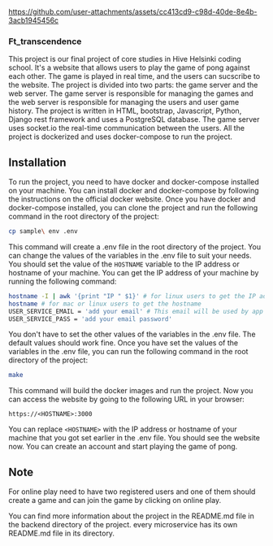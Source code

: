 
https://github.com/user-attachments/assets/cc413cd9-c98d-40de-8e4b-3acb1945456c

### Ft_transcendence
This project is our final project of core studies in Hive Helsinki coding school. It's a website that allows users to play the game of pong against each other. The game is played in real time, and the users can sucscribe to the website. The project is divided into two parts: the game server and the web server. The game server is responsible for managing the games and the web server is responsible for managing the users and user game history. The project is written in HTML, bootstrap, Javascript, Python, Django rest framework and uses a PostgreSQL database. The game server uses socket.io the real-time communication between the users.
All the project is dockerized and uses docker-compose to run the project.

## Installation
To run the project, you need to have docker and docker-compose installed on your machine. You can install docker and docker-compose by following the instructions on the official docker website. Once you have docker and docker-compose installed, you can clone the project and run the following command in the root directory of the project:
```bash
cp sample\ env .env
```
This command will create a .env file in the root directory of the project. You can change the values of the variables in the .env file to suit your needs.
You should set the value of the `HOSTNAME` variable to the IP address or hostname of your machine. You can get the IP address of your machine by running the following command:
```bash
hostname -I | awk '{print "IP " $1}' # for linux users to get the IP address 
hostname # for mac or linux users to get the hostname
USER_SERVICE_EMAIL = 'add your email' # This email will be used by app to send otp to the user email
USER_SERVICE_PASS = 'add your email password'
```
You don't have to set the other values of the variables in the .env file. The default values should work fine. Once you have set the values of the variables in the .env file, you can run the following command in the root directory of the project:
```bash
make
```
This command will build the docker images and run the project. 
Now you can access the website by going to the following URL in your browser:
```
https://<HOSTNAME>:3000
```
You can replace `<HOSTNAME>` with the IP address or hostname of your machine that you got set earlier in the .env file. You should see the website now. You can create an account and start playing the game of pong.
## Note
For online play need to have two registered users and one of them should create a game and can join the game by clicking on online play.

You can find more information about the project in the README.md file in the backend directory of the project. every microservice has its own README.md file in its directory.
